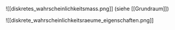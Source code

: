 ![[diskretes_wahrscheinlichkeitsmass.png]]
(siehe [[Grundraum]])

![[diskrete_wahrscheinlichkeitsraeume_eigenschaften.png]]
